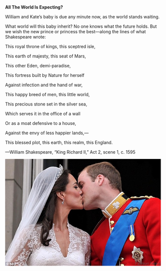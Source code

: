 **All The World Is Expecting?**

William and Kate’s baby is due any minute now, as the world stands waiting. 

What world will this baby inherit? No one knows what the future holds. But we wish the new prince or princess the best—along the lines of what Shakespeare wrote:

This royal throne of kings, this sceptred isle, 

This earth of majesty, this seat of Mars, 

This other Eden, demi-paradise, 

This fortress built by Nature for herself 

Against infection and the hand of war, 

This happy breed of men, this little world, 

This precious stone set in the silver sea, 

Which serves it in the office of a wall 

Or as a moat defensive to a house, 

Against the envy of less happier lands,— 

This blessed plot, this earth, this realm, this England.

—William Shakespeare, “King Richard II,” Act 2, scene 1, c. 1595



![](../images/Bortolot_Newsflash_RoyalBaby1EDIT.jpg)
